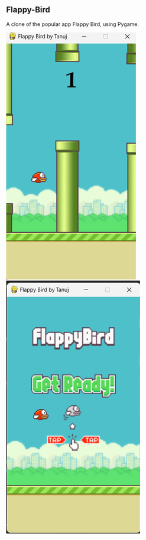 # <h2>Flappy-Bird</h2>
<p>A clone of the popular app Flappy Bird, using Pygame.</p>
<div style: text-align = "center">
<img src="screenshots/Screenshot (15).png"></div>
<div style: text-align = "center"><img src="screenshots/Screenshot 2023-04-03 142847.png"></div>
